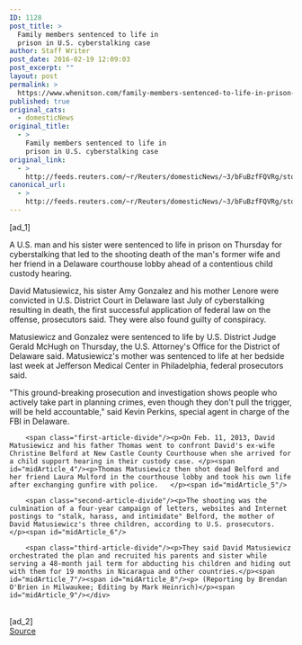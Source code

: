 ```yaml
---
ID: 1128
post_title: >
  Family members sentenced to life in
  prison in U.S. cyberstalking case
author: Staff Writer
post_date: 2016-02-19 12:09:03
post_excerpt: ""
layout: post
permalink: >
  https://www.whenitson.com/family-members-sentenced-to-life-in-prison-in-u-s-cyberstalking-case/
published: true
original_cats:
  - domesticNews
original_title:
  - >
    Family members sentenced to life in
    prison in U.S. cyberstalking case
original_link:
  - >
    http://feeds.reuters.com/~r/Reuters/domesticNews/~3/bFuBzfFQVRg/story01.htm
canonical_url:
  - >
    http://feeds.reuters.com/~r/Reuters/domesticNews/~3/bFuBzfFQVRg/story01.htm
---
```

 [ad_1]
<br><div id="articleText">
<span id="midArticle_start"/>

<span class="focusParagraph" readability="4"><p><span class="articleLocatio&lt;/span&gt;n">A U.S. man and his sister were sentenced to life in prison on Thursday for cyberstalking that led to the shooting death of the man's former wife and her friend in a Delaware courthouse lobby ahead of a contentious child custody hearing.</span></p></span><span id="midArticle_0"/><p>David Matusiewicz, his sister Amy Gonzalez and his mother Lenore were convicted in U.S. District Court in Delaware last July of cyberstalking resulting in death, the first successful application of federal law on the offense, prosecutors said. They were also found guilty of conspiracy.</p><span id="midArticle_1"/><p>Matusiewicz and Gonzalez were sentenced to life by U.S. District Judge Gerald McHugh on Thursday, the U.S. Attorney's Office for the District of Delaware said. Matusiewicz's mother was sentenced to life at her bedside last week at Jefferson Medical Center in Philadelphia, federal prosecutors said.     </p><span id="midArticle_2"/><p>"This ground-breaking prosecution and investigation shows people who actively take part in planning crimes, even though they don't pull the trigger, will be held accountable," said Kevin Perkins, special agent in charge of the FBI in Delaware. </p><span id="midArticle_3"/>
        
        <span class="first-article-divide"/><p>On Feb. 11, 2013, David Matusiewicz and his father Thomas went to confront David's ex-wife Christine Belford at New Castle County Courthouse when she arrived for a child support hearing in their custody case. </p><span id="midArticle_4"/><p>Thomas Matusiewicz then shot dead Belford and her friend Laura Mulford in the courthouse lobby and took his own life after exchanging gunfire with police.   </p><span id="midArticle_5"/>
        
        <span class="second-article-divide"/><p>The shooting was the culmination of a four-year campaign of letters, websites and Internet postings to "stalk, harass, and intimidate" Belford, the mother of David Matusiewicz's three children, according to U.S. prosecutors.   </p><span id="midArticle_6"/>
        
        <span class="third-article-divide"/><p>They said David Matusiewicz orchestrated the plan and recruited his parents and sister while serving a 48-month jail term for abducting his children and hiding out with them for 19 months in Nicaragua and other countries.</p><span id="midArticle_7"/><span id="midArticle_8"/><p> (Reporting by Brendan O'Brien in Milwaukee; Editing by Mark Heinrich)</p><span id="midArticle_9"/></div>
<br>[ad_2]
<br><a href="http://feeds.reuters.com/~r/Reuters/domesticNews/~3/bFuBzfFQVRg/story01.htm">Source </a>